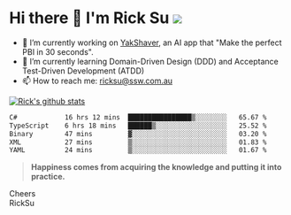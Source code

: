 # Hi there 👋 I'm Rick Su ![](https://komarev.com/ghpvc/?username=ricksu978)
<!--
**ricksu978/ricksu978** is a ✨ _special_ ✨ repository because its `README.md` (this file) appears on your GitHub profile.

Here are some ideas to get you started:
-->
- 🔭 I’m currently working on [YakShaver](https://yakshaver.ai/), an AI app that "Make the perfect PBI in 30 seconds".
- 🌱 I’m currently learning Domain-Driven Design (DDD) and Acceptance Test-Driven Development (ATDD)
- 📫 How to reach me: ricksu@ssw.com.au
<!--
- 👯 I’m looking to collaborate on ...
- 🤔 I’m looking for help with ...
- 💬 Ask me about ...
-->
<!--
- 😄 Pronouns: ...
- ⚡ Fun fact: ...
-->
[![Rick's github stats](https://github-readme-stats.vercel.app/api?username=ricksu978&theme=dark)](https://github.com/ricksu978/ricksu978)

<!--START_SECTION:waka-->

```txt
C#            16 hrs 12 mins  ████████████████▒░░░░░░░░   65.67 %
TypeScript    6 hrs 18 mins   ██████▒░░░░░░░░░░░░░░░░░░   25.52 %
Binary        47 mins         ▓░░░░░░░░░░░░░░░░░░░░░░░░   03.20 %
XML           27 mins         ▒░░░░░░░░░░░░░░░░░░░░░░░░   01.83 %
YAML          24 mins         ▒░░░░░░░░░░░░░░░░░░░░░░░░   01.67 %
```

<!--END_SECTION:waka-->

> **Happiness comes from acquiring the knowledge and putting it into practice.**

Cheers  
RickSu 

